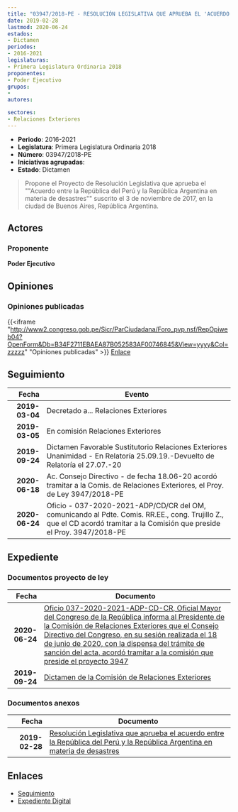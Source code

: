 ```yaml
---
title: "03947/2018-PE - RESOLUCIÓN LEGISLATIVA QUE APRUEBA EL 'ACUERDO ENTRE LA REPÚBLICA DEL PERÚ Y LA REPÚBLICA ARGENTINA EN MATERIA DE DESASTRES'"
date: 2019-02-28
lastmod: 2020-06-24
estados:
- Dictamen
periodos:
- 2016-2021
legislaturas:
- Primera Legislatura Ordinaria 2018
proponentes:
- Poder Ejecutivo
grupos:
- 
autores:

sectores:
- Relaciones Exteriores
---
```

- **Periodo**: 2016-2021
- **Legislatura**: Primera Legislatura Ordinaria 2018
- **Número**: 03947/2018-PE
- **Iniciativas agrupadas**: 
- **Estado**: Dictamen

> Propone el Proyecto de Resolución Legislativa que aprueba el ""Acuerdo entre la República del Perú y la República Argentina en materia de desastres"" suscrito el 3 de noviembre de 2017, en la ciudad de Buenos Aires, República Argentina.


## Actores

### Proponente

**Poder Ejecutivo**

## Opiniones

### Opiniones publicadas

{{<iframe "http://www2.congreso.gob.pe/Sicr/ParCiudadana/Foro_pvp.nsf/RepOpiweb04?OpenForm&Db=B34F2711EBAEA87B052583AF00746845&View=yyyy&Col=zzzzz" "Opiniones publicadas" >}}
[Enlace](http://www2.congreso.gob.pe/Sicr/ParCiudadana/Foro_pvp.nsf/RepOpiweb04?OpenForm&Db=B34F2711EBAEA87B052583AF00746845&View=yyyy&Col=zzzzz)


## Seguimiento

| Fecha | Evento |
|------:|--------|
| **2019-03-04** | Decretado a... Relaciones Exteriores |
| **2019-03-05** | En comisión Relaciones Exteriores |
| **2019-09-24** | Dictamen Favorable Sustitutorio Relaciones Exteriores Unanimidad - En Relatoría 25.09.19.-Devuelto de Relatoría el 27.07.-20 |
| **2020-06-18** | Ac. Consejo Directivo - de fecha 18.06-20 acordó tramitar a la Comis. de Relaciones Exteriores, el Proy. de Ley 3947/2018-PE |
| **2020-06-24** | Oficio - 037-2020-2021-ADP/CD/CR del OM, comunicando al Pdte. Comis. RR.EE., cong. Trujillo Z., que el CD acordó tramitar a la Comisión que preside el Proy. 3947/2018-PE |

## Expediente

### Documentos proyecto de ley

| Fecha | Documento |
|------:|-----------|
| **2020-06-24** | [Oficio 037-2020-2021-ADP-CD-CR, Oficial Mayor del Congreso de la República informa al Presidente de la Comisión de Relaciones Exteriores que el Consejo Directivo del Congreso, en su sesión realizada el 18 de junio de 2020, con la dispensa del trámite de sanción del acta, acordó tramitar a la comisión que preside el proyecto 3947](http://www.leyes.congreso.gob.pe/Documentos/2016_2021/Oficios/Oficialia_Mayor/OFICIO-037-2020-2021-ADP-CD-CR.pdf) |
| **2019-09-24** | [Dictamen de la Comisión de Relaciones Exteriores](http://www.leyes.congreso.gob.pe/Documentos/2016_2021/Dictamenes/Proyectos_de_Ley/03947DC20MAY20190924.pdf) |

### Documentos anexos

| Fecha | Documento |
|------:|-----------|
| **2019-02-28** | [Resolución Legislativa que aprueba el acuerdo entre la República del Perú y la República Argentina en materia de desastres](http://www.leyes.congreso.gob.pe/Documentos/2016_2021/Proyectos_de_Ley_y_de_Resoluciones_Legislativas/PL0394720190228.pdf) |

## Enlaces

- [Seguimiento](http://www2.congreso.gob.pe/Sicr/TraDocEstProc/CLProLey2016.nsf/f7fff46988ca05b1052578e100829cc7/865e270ce66076b2052583af0063505f?OpenDocument)
- [Expediente Digital](http://www2.congreso.gob.pe/Sicr/TraDocEstProc/Expvirt_2011.nsf/visbusqptramdoc1621/03947?opendocument)

